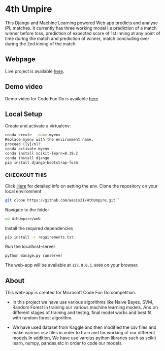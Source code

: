 # 4th Umpire

This Django and Machine Learning powered Web app predicts and analyse IPL matches. It currently has three working model i.e 
prediction of a match winner before toss, prediction of expected score of 1st inning at any point of time during the match 
and prediction of winner, match concluding over during the 2nd inning of the match.


## Webpage
Live project is available [here](https://fourth-umpire.herokuapp.com).

## Demo video
Demo video for Code Fun Do is available [here](https://drive.google.com/file/d/1rfpCELnRjhXUDwCxi9sBjpFgTvz4md0y/view)

## Local Setup
Create and activate a virtualenv:

```bash
conda create --name myenv
Replace myenv with the environment name.
proceed ([y]/n)?
conda activate myenv
conda install scikit-learn=0.19.2
conda install django
pip install django-bootstrap-form

```
### CHECKOUT THIS
Click [Here](https://docs.conda.io/projects/conda/en/latest/user-guide/tasks/manage-environments.html) for detailed info on setting the env.
Clone the repository on your local environment <br>

```bash
git clone https://github.com/aasis21/4thUmpire.git `
```

Navigate to the folder <br>
```bash 
cd 4thUmpire/web
```

Install the required dependencies <br>
```bash
pip install -r requirements.txt 
```

Run the localhost-server <br>
```bash 
python manage.py runserver
```

The web-app will be available at `127.0.0.1:8000` on your browser. 

## About
This web-app is created for Microsoft Code Fun Do competition.

- In this project we have use various algorithms like Naive Bayes, SVM, Random Forest  in training our various machine learning models. And on different stages of training and testng, final model works and best fit with random forest algorithm. 

- We have used dataset from Kaggle and then modified the csv files and make various csv files in order to train and for working of our different models.In addition, We have use varoius python libraries such as scikit learn, numpy, pandas,etc in order to code our models. 
